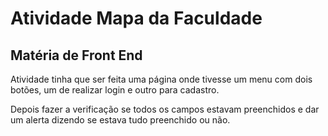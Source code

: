 <h1>Atividade Mapa da Faculdade</h1>
<h2>Matéria de Front End</h2>
<p>Atividade tinha que ser feita uma página onde tivesse um menu com dois botões, um de realizar login e outro para cadastro.</p>
<p>Depois fazer a verificação se todos os campos estavam preenchidos e dar um alerta dizendo se estava tudo preenchido ou não.</p>
